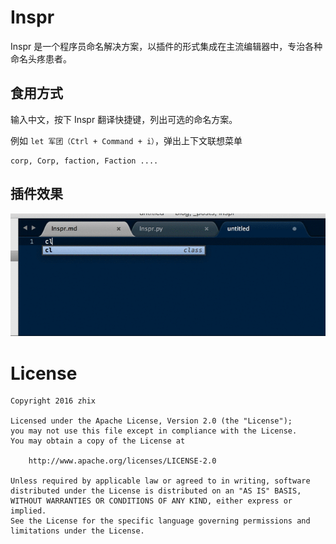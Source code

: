 # Inspr
Inspr 是一个程序员命名解决方案，以插件的形式集成在主流编辑器中，专治各种命名头疼患者。

## 食用方式

输入中文，按下 Inspr 翻译快捷键，列出可选的命名方案。

例如 `let 军团（Ctrl + Command + i）`，弹出上下文联想菜单

```
corp, Corp, faction, Faction ....
```

## 插件效果

![插件效果](inspr-demo.gif)

# License

```
Copyright 2016 zhix

Licensed under the Apache License, Version 2.0 (the "License");
you may not use this file except in compliance with the License.
You may obtain a copy of the License at

    http://www.apache.org/licenses/LICENSE-2.0

Unless required by applicable law or agreed to in writing, software
distributed under the License is distributed on an "AS IS" BASIS,
WITHOUT WARRANTIES OR CONDITIONS OF ANY KIND, either express or implied.
See the License for the specific language governing permissions and
limitations under the License.
```
